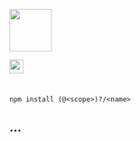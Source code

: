 <a href="https://rapidjs.org"><img src="https://rapidjs.org/assets/readme-plugin-badge.svg" height="75"></a>

<img src="https://rapidjs.org/assets/readme-compound-badge.svg" height="25"> <!-- Remove if is not only compound effective -->
<!--
It must be clear in the overall impression that your Plug-in, despite using the above badge, represents an independently developed and maintained project, independent from the official rapidJS project.
-->

# <!-- Name -->

<!-- Short description (100-250 characters) -->

```
npm install (@<scope>)?/<name>
```

## ...

<!-- Detailed description -->